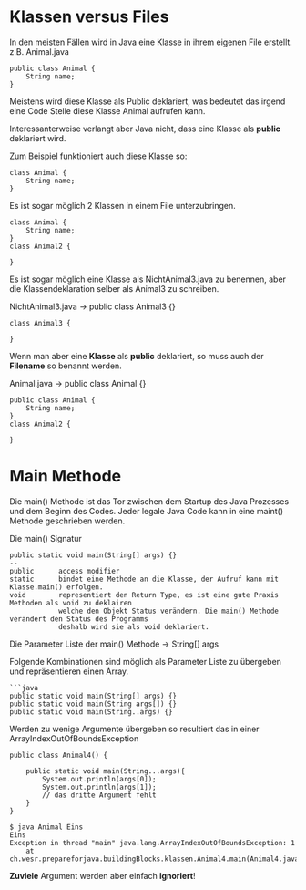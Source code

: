# Klassen versus Files

In den meisten Fällen wird in Java eine Klasse in ihrem eigenen File erstellt.
z.B. Animal.java

    public class Animal {
        String name; 
    }

Meistens wird diese Klasse als Public deklariert, was bedeutet das irgend 
eine Code Stelle diese Klasse Animal aufrufen kann.

Interessanterweise verlangt aber Java nicht, dass eine Klasse als **public** deklariert wird.

Zum Beispiel funktioniert auch diese Klasse so:

    class Animal {
        String name; 
    }
    
    
Es ist sogar möglich 2 Klassen in einem File unterzubringen.

    class Animal {
        String name; 
    }
    class Animal2 {
        
    }
    
    
Es ist sogar möglich eine Klasse als NichtAnimal3.java zu benennen, aber die Klassendeklaration
selber als Animal3 zu schreiben.

NichtAnimal3.java -> public class Animal3 {}

    class Animal3 {
     
    }

Wenn man aber eine **Klasse** als **public** deklariert, so muss auch der **Filename**
so benannt werden.

 Animal.java -> public class Animal {}
 
    public class Animal {
        String name; 
    }
    class Animal2 {
        
    }


# Main Methode
Die main() Methode ist das Tor zwischen dem Startup des Java Prozesses und dem Beginn des Codes.
Jeder legale Java Code kann in eine maint() Methode geschrieben werden.

Die main() Signatur 

    public static void main(String[] args) {}
    --
    public      access modifier
    static      bindet eine Methode an die Klasse, der Aufruf kann mit Klasse.main() erfolgen.
    void        representiert den Return Type, es ist eine gute Praxis Methoden als void zu deklairen
                welche den Objekt Status verändern. Die main() Methode verändert den Status des Programms
                deshalb wird sie als void deklariert. 
    
    
    
Die Parameter Liste der main() Methode -> String[] args

Folgende Kombinationen sind möglich als Parameter Liste zu übergeben und repräsentieren einen Array.

    ```java
    public static void main(String[] args) {}
    public static void main(String args[]) {}
    public static void main(String..args) {}
    
Werden zu wenige Argumente übergeben so resultiert das in einer ArrayIndexOutOfBoundsException

    public class Animal4() {
        
        public static void main(String...args){
            System.out.println(args[0]);
            System.out.println(args[1]);
            // das dritte Argument fehlt 
        } 
    }
    
    $ java Animal Eins 
    Eins
    Exception in thread "main" java.lang.ArrayIndexOutOfBoundsException: 1
    	at ch.wesr.prepareforjava.buildingBlocks.klassen.Animal4.main(Animal4.java:7)

**Zuviele** Argument werden aber einfach **ignoriert**!
